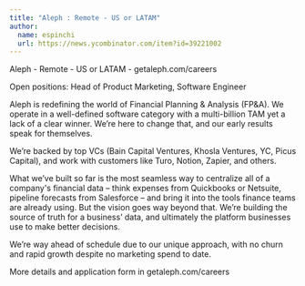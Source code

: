 ```yaml
---
title: "Aleph : Remote - US or LATAM"
author:
  name: espinchi
  url: https://news.ycombinator.com/item?id=39221002
---
```

Aleph - Remote - US or LATAM - getaleph.com&#x2F;careers

Open positions: Head of Product Marketing, Software Engineer

Aleph is redefining the world of Financial Planning &amp; Analysis (FP&amp;A). We operate in a well-defined software category with a multi-billion TAM yet a lack of a clear winner. We’re here to change that, and our early results speak for themselves.

We’re backed by top VCs (Bain Capital Ventures, Khosla Ventures, YC, Picus Capital), and work with customers like Turo, Notion, Zapier, and others.

What we’ve built so far is the most seamless way to centralize all of a company&#x27;s financial data – think expenses from Quickbooks or Netsuite, pipeline forecasts from Salesforce – and bring it into the tools finance teams are already using. But the vision goes way beyond that. We’re building the source of truth for a business’ data, and ultimately the platform businesses use to make better decisions.

We’re way ahead of schedule due to our unique approach, with no churn and rapid growth despite no marketing spend to date.

More details and application form in getaleph.com&#x2F;careers
